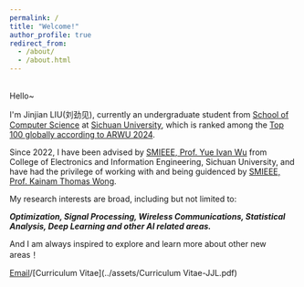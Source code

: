 ```yaml
---
permalink: /
title: "Welcome!"
author_profile: true
redirect_from: 
  - /about/
  - /about.html
---
```


<br>
Hello~  
  
I'm Jinjian LIU(刘劲见), currently an undergraduate student from [School of Computer Science](https://cs.scu.edu.cn/) at [Sichuan University](https://www.scu.edu.cn/), which is ranked among the [Top 100 globally according to ARWU 2024](https://www.shanghairanking.com/institution/sichuan-university).  

Since 2022, I have been advised by [SMIEEE, Prof. Yue Ivan Wu](https://scholar.google.com/citations?user=3hAyJWwAAAAJ&hl=en&oi=ao) from College of Electronics and Information Engineering, Sichuan University, and have had the privilege of working with and being guidenced by [SMIEEE, Prof. Kainam Thomas Wong](https://www.scopus.com/authid/detail.uri?authorId=7404759216). 

My research interests are broad, including but not limited to:

***Optimization, Signal Processing, Wireless Communications, Statistical Analysis, Deep Learning and other AI related areas.***

And I am always inspired to explore and learn more about other new areas！

<!--
<p style="color:blue; font-size: 20px; font-weight: bold;">
I am currently seeking PhD/MPhil positions with scholarship starting in Fall 2025! Please contact me if there're any availble positions.
</p>
-->

[Email](austin.liujinjian@gmail.com)/[Curriculum Vitae](../assets/Curriculum Vitae-JJL.pdf)
